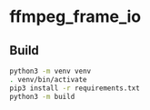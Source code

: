# ffmpeg_frame_io

## Build

```bash
python3 -m venv venv
. venv/bin/activate
pip3 install -r requirements.txt
python3 -m build
```

